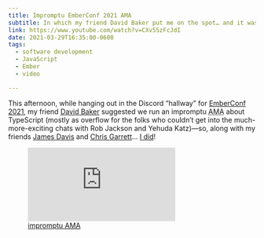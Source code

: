 ```yaml
---
title: Impromptu EmberConf 2021 AMA
subtitle: In which my friend David Baker put me on the spot… and it was *great*!
link: https://www.youtube.com/watch?v=CXv55zFcJdI
date: 2021-03-29T16:35:00-0600
tags:
  - software development
  - JavaScript
  - Ember
  - video

---
```


This afternoon, while hanging out in the Discord “hallway” for [EmberConf 2021](https://emberconf.com), my friend [David Baker](http://acorncom.github.io) suggested we run an impromptu <abbr title="Ask Me Anything">AMA</abbr> about TypeScript (mostly as overflow for the folks who couldn’t get into the much-more-exciting chats with Rob Jackson and Yehuda Katz)—so, along with my friends [James Davis](https://jamescdavis.com) and [Chris Garrett](https://www.pzuraq.com)… [I did]({{link}})!

<figure class='embed'>

<div class='embed__wrapper'>

<iframe class='embed__content' src="https://www.youtube.com/embed/CXv55zFcJdI" title="YouTube video player" frameborder="0" allow="accelerometer; autoplay; clipboard-write; encrypted-media; gyroscope; picture-in-picture" allowfullscreen></iframe>

</div>

<figcaption><a href="{{link}}">impromptu <abbr title="Ask Me Anything">AMA</abbr></figcaption>

</figure>
